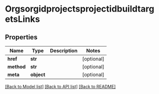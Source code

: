 # OrgsorgidprojectsprojectidbuildtargetsLinks

## Properties
Name | Type | Description | Notes
------------ | ------------- | ------------- | -------------
**href** | **str** |  | [optional] 
**method** | **str** |  | [optional] 
**meta** | **object** |  | [optional] 

[[Back to Model list]](../README.md#documentation-for-models) [[Back to API list]](../README.md#documentation-for-api-endpoints) [[Back to README]](../README.md)


